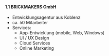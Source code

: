 #### 1.1 BRICKMAKERS GmbH

- Entwicklungsagentur aus Koblenz
- ca. 50 Mitarbeiter
- Services:
    - App-Entwicklung (mobile, Web, Windows)
    - UI / UX Design
    - Cloud Services
    - Online Marketing
 
